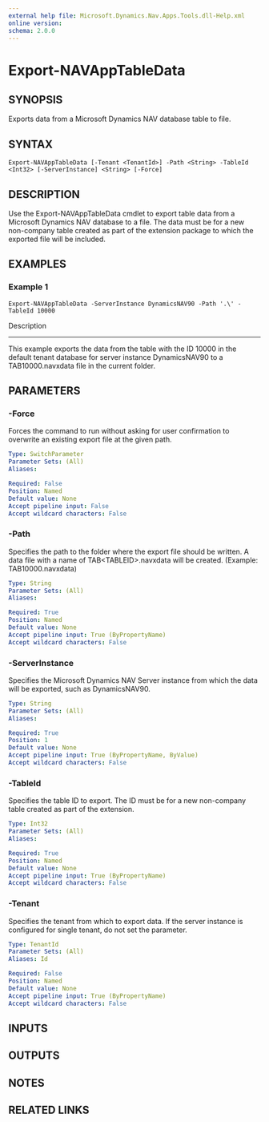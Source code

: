 ```yaml
---
external help file: Microsoft.Dynamics.Nav.Apps.Tools.dll-Help.xml
online version: 
schema: 2.0.0
---
```


# Export-NAVAppTableData

## SYNOPSIS
Exports data from a Microsoft Dynamics NAV database table to file.

## SYNTAX

```
Export-NAVAppTableData [-Tenant <TenantId>] -Path <String> -TableId <Int32> [-ServerInstance] <String> [-Force]
```

## DESCRIPTION
Use the Export-NAVAppTableData cmdlet to export table data from a Microsoft Dynamics NAV database to a file.
The data must be for a new non-company table created as part of the extension package to which the exported file will be included.

## EXAMPLES

### Example 1
```
Export-NAVAppTableData -ServerInstance DynamicsNAV90 -Path '.\' -TableId 10000
```

Description

-----------

This example exports the data from the table with the ID 10000 in the default tenant database for server instance DynamicsNAV90 to a TAB10000.navxdata file in the current folder.

## PARAMETERS

### -Force
Forces the command to run without asking for user confirmation to overwrite an existing export file at the given path.

```yaml
Type: SwitchParameter
Parameter Sets: (All)
Aliases: 

Required: False
Position: Named
Default value: None
Accept pipeline input: False
Accept wildcard characters: False
```

### -Path
Specifies the path to the folder where the export file should be written.
A data file with a name of TAB\<TABLEID\>.navxdata will be created.
(Example: TAB10000.navxdata)

```yaml
Type: String
Parameter Sets: (All)
Aliases: 

Required: True
Position: Named
Default value: None
Accept pipeline input: True (ByPropertyName)
Accept wildcard characters: False
```

### -ServerInstance
Specifies the Microsoft Dynamics NAV Server instance from which the data will be exported, such as DynamicsNAV90.

```yaml
Type: String
Parameter Sets: (All)
Aliases: 

Required: True
Position: 1
Default value: None
Accept pipeline input: True (ByPropertyName, ByValue)
Accept wildcard characters: False
```

### -TableId
Specifies the table ID to export.
The ID must be for a new non-company table created as part of the extension.

```yaml
Type: Int32
Parameter Sets: (All)
Aliases: 

Required: True
Position: Named
Default value: None
Accept pipeline input: True (ByPropertyName)
Accept wildcard characters: False
```

### -Tenant
Specifies the tenant from which to export data.
If the server instance is configured for single tenant, do not set the parameter.

```yaml
Type: TenantId
Parameter Sets: (All)
Aliases: Id

Required: False
Position: Named
Default value: None
Accept pipeline input: True (ByPropertyName)
Accept wildcard characters: False
```

## INPUTS

## OUTPUTS

## NOTES
## RELATED LINKS

